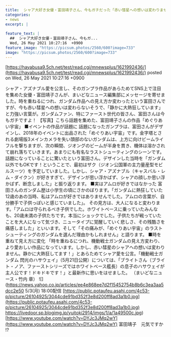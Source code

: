 ```yaml
---
title:  シャア大好き女優・富田靖子さん、今もガチだった「赤い彗星への想いは変わりません」  
categories:
- news
excerpt: |
  
feature_text: |
  ##  シャア大好き女優・富田靖子さん、今もガ...
  Wed, 26 May 2021 10:27:16  +0900
feature_image: "https://picsum.photos/2560/600?image=733"
image: "https://picsum.photos/2560/600?image=733"
---
```


[https://hayabusa9.5ch.net/test/read.cgi/mnewsplus/1621992436/](https://hayabusa9.5ch.net/test/read.cgi/mnewsplus/1621992436/)
posted on Wed, 26 May 2021 10:27:16  +0900

<!--more-->

シャア・アズナブル愛を公言し、そのガンプラ作品があらためてSNS上で注目を集めた女優・富田靖子さんが、まいどなニュース編集部にメッセージを寄せました。時を重ねるにつれ、ガンダム作品への見え方か変わったという富田さんですが、今も赤い彗星への想いは変わらないそうで、「静かに大熱狂しています」と力強い言葉が。ガンダムファン、特にファースト世代の皆さん、富田さんは今もガチですよ！ 【写真】こちら話題を集めた、富田靖子さんの作品「めぐりあい宇宙」 ■イベントの作品が話題に 話題になったガンプラは、富田さんがデザインし、2018年のイベントに出品された「めぐりあい宇宙」です。金字塔とされる劇場版3メインカメラを失い頭部のないガンダムは、上方に向けビームライフルを撃ちますが、次の瞬間、ジオングのビームが半身を貫き、機体は溶かされて崩れ落ちていきます。あまりにも有名なラストシューティングのシーンです。 話題になっていることに驚いたという富田さん。デザインした当時を「ガンダム以外でもOKです！ということで、最初はザク（ジオン公国軍の主力量産型モビルスーツ）を予定していました。しかし、シャア・アズナブル（キャスバル・レム・ダイクン）が好きすぎて、デザインが思い浮かばず、シャアの顔しか思い浮かばず、断念しました」と振り返ります。 ■実はアムロが好きではなかった 富田さんのガンダム歴は小学生の頃にさかのぼります。「ガンダムに熱狂していた12歳のあの当時、私はアムロが好きではありませんでした。アムロの言葉が、自分勝手で子供っぽいと感じていました」。 その見方は、大人になると変わります。「アムロは守られるべき子供でした。ホワイトベースに乗っていたみんなも、20歳未満の子供たちです。本当にショックでした。子供たちが戦っていたことを大人になって気づき、ニュータイプに覚醒していく悲しさ、その残酷さを痛感しました」といいます。そして「その痛みが、「めぐりあい宇宙」のラストシューティングのガンダムを選んだ理由かもしれません」と語ります。 ■時を重ねて見え方に変化 「時を重ねるにつれ、機動戦士ガンダムの見え方変わり、より愛おしい作品になっています。しかし、赤い彗星のシャアへの想いは変わりません。静かに大熱狂してます！」とあらためてシャア愛を公言。「機動戦士ガンダム 閃光のハサウェイ」（5月21日公開）については、「ブライトさん（ブライト・ノア、ファーストシリーズではホワイトベース艦長）の息子のハサウェイが主人公です！ドキドキです！」と最新作に思いをはせました。 （まいどなニュース・竹内 章） ![](https://news.yahoo.co.jp/articles/ee4e868ee7d2f15452754b8b6c3ea3aa5dcc2e50 5/3(月) 18:00配信 [https://public.potaufeu.asahi.com/4c53-p/picture/26104925/3044cde91bd352f3e8d200ff8ad3a1b0.jpg](https://public.potaufeu.asahi.com/4c53-p/picture/26104925/3044cde91bd352f3e8d200ff8ad3a1b0.jpg) https://livedoor.sp.blogimg.jp/yuitoki2914/imgs/1/a/1a49500c.jpg) [https://www.youtube.com/watch?v=DYJc3JMq2wY](https://www.youtube.com/watch?v=DYJc3JMq2wY) 富田靖子　元気ですか !?
